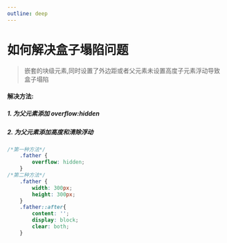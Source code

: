 ```yaml
---
outline: deep
---
```




# 如何解决盒子塌陷问题


> 嵌套的块级元素,同时设置了外边距或者父元素未设置高度子元素浮动导致盒子塌陷

#### 解决方法:  



##### 1. 为父元素添加 overflow:hidden



##### 2. 为父元素添加高度和清除浮动

```css
/*第一种方法*/
    .father {
        overflow: hidden;
    }
/*第二种方法*/
    .father {
        width: 300px;
        height: 300px;
    }
    .father::after{
        content: '';
        display: block;
        clear: both;
    }
```



